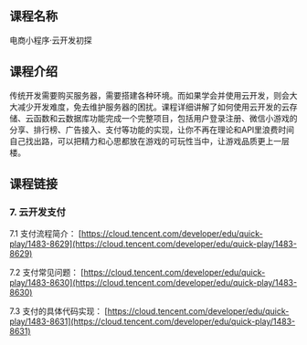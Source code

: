 ## 课程名称
电商小程序·云开发初探

## 课程介绍
传统开发需要购买服务器，需要搭建各种环境。而如果学会并使用云开发，则会大大减少开发难度，免去维护服务器的困扰。课程详细讲解了如何使用云开发的云存储、云函数和云数据库功能完成一个完整项目，包括用户登录注册、微信小游戏的分享、排行榜、广告接入、支付等功能的实现，让你不再在理论和API里浪费时间自己找出路，可以把精力和心思都放在游戏的可玩性当中，让游戏品质更上一层楼。

## 课程链接

### 7. 云开发支付

7.1 支付流程简介：
[https://cloud.tencent.com/developer/edu/quick-play/1483-8629](https://cloud.tencent.com/developer/edu/quick-play/1483-8629)

7.2 支付常见问题：
[https://cloud.tencent.com/developer/edu/quick-play/1483-8630](https://cloud.tencent.com/developer/edu/quick-play/1483-8630)

7.3 支付的具体代码实现：
[https://cloud.tencent.com/developer/edu/quick-play/1483-8631](https://cloud.tencent.com/developer/edu/quick-play/1483-8631)


